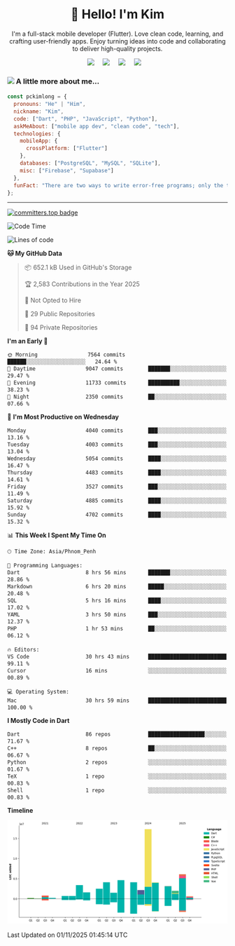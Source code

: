 <h1 align="center">👋 Hello! I'm Kim</h1>

<p align="center">
   I'm a full-stack mobile developer (Flutter). Love clean code, learning, and crafting user-friendly apps. Enjoy turning ideas into code and collaborating to deliver high-quality projects.
</p>

<p align="center">
  <a href="mailto:pochkimlong88@gmail.com"><img src="https://img.shields.io/badge/gmail-%23D14836.svg?&style=for-the-badge&logo=gmail&logoColor=white" /></a>&nbsp;&nbsp;&nbsp;&nbsp;
  <a href="https://t.me/pochkimlong/"><img src="https://img.shields.io/badge/telegram-%230077B5.svg?&style=for-the-badge&logo=telegram&logoColor=white" /></a>&nbsp;&nbsp;&nbsp;&nbsp;
  <a href="https://www.youtube.com/@PochKimlong/"><img src="https://img.shields.io/badge/youtube-%23dc2743.svg?&style=for-the-badge&logo=youtube&logoColor=white" /></a>&nbsp;&nbsp;&nbsp;&nbsp;
  <a href="https://www.tiktok.com/@pckimlong/"><img src="https://img.shields.io/badge/tiktok-%23000000.svg?&style=for-the-badge&logo=tiktok&logoColor=white" /></a>&nbsp;&nbsp;&nbsp;&nbsp;
</p>

### <img src="https://media.giphy.com/media/VgCDAzcKvsR6OM0uWg/giphy.gif" width="50"> A little more about me...  

```javascript
const pckimlong = {
  pronouns: "He" | "Him",
  nickname: "Kim",
  code: ["Dart", "PHP", "JavaScript", "Python"],
  askMeAbout: ["mobile app dev", "clean code", "tech"],
  technologies: {
    mobileApp: {
      crossPlatform: ["Flutter"]
    },
    databases: ["PostgreSQL", "MySQL", "SQLite"],
    misc: ["Firebase", "Supabase"]
  },
  funFact: "There are two ways to write error-free programs; only the third one works."
};
```
---

[![committers.top badge](https://user-badge.committers.top/cambodia_private/USERNAME.svg)](https://user-badge.committers.top/cambodia_private/pckimlong)

<!--START_SECTION:waka-->
![Code Time](http://img.shields.io/badge/Code%20Time-2%2C281%20hrs%2022%20mins-blue)

![Lines of code](https://img.shields.io/badge/From%20Hello%20World%20I%27ve%20Written-59.5%20million%20lines%20of%20code-blue)

**🐱 My GitHub Data** 

> 📦 652.1 kB Used in GitHub's Storage 
 > 
> 🏆 2,583 Contributions in the Year 2025
 > 
> 🚫 Not Opted to Hire
 > 
> 📜 29 Public Repositories 
 > 
> 🔑 94 Private Repositories 
 > 
**I'm an Early 🐤** 

```text
🌞 Morning                7564 commits        ██████░░░░░░░░░░░░░░░░░░░   24.64 % 
🌆 Daytime                9047 commits        ███████░░░░░░░░░░░░░░░░░░   29.47 % 
🌃 Evening                11733 commits       ██████████░░░░░░░░░░░░░░░   38.23 % 
🌙 Night                  2350 commits        ██░░░░░░░░░░░░░░░░░░░░░░░   07.66 % 
```
📅 **I'm Most Productive on Wednesday** 

```text
Monday                   4040 commits        ███░░░░░░░░░░░░░░░░░░░░░░   13.16 % 
Tuesday                  4003 commits        ███░░░░░░░░░░░░░░░░░░░░░░   13.04 % 
Wednesday                5054 commits        ████░░░░░░░░░░░░░░░░░░░░░   16.47 % 
Thursday                 4483 commits        ████░░░░░░░░░░░░░░░░░░░░░   14.61 % 
Friday                   3527 commits        ███░░░░░░░░░░░░░░░░░░░░░░   11.49 % 
Saturday                 4885 commits        ████░░░░░░░░░░░░░░░░░░░░░   15.92 % 
Sunday                   4702 commits        ████░░░░░░░░░░░░░░░░░░░░░   15.32 % 
```


📊 **This Week I Spent My Time On** 

```text
🕑︎ Time Zone: Asia/Phnom_Penh

💬 Programming Languages: 
Dart                     8 hrs 56 mins       ███████░░░░░░░░░░░░░░░░░░   28.86 % 
Markdown                 6 hrs 20 mins       █████░░░░░░░░░░░░░░░░░░░░   20.48 % 
SQL                      5 hrs 16 mins       ████░░░░░░░░░░░░░░░░░░░░░   17.02 % 
YAML                     3 hrs 50 mins       ███░░░░░░░░░░░░░░░░░░░░░░   12.37 % 
PHP                      1 hr 53 mins        ██░░░░░░░░░░░░░░░░░░░░░░░   06.12 % 

🔥 Editors: 
VS Code                  30 hrs 43 mins      █████████████████████████   99.11 % 
Cursor                   16 mins             ░░░░░░░░░░░░░░░░░░░░░░░░░   00.89 % 

💻 Operating System: 
Mac                      30 hrs 59 mins      █████████████████████████   100.00 % 
```

**I Mostly Code in Dart** 

```text
Dart                     86 repos            ██████████████████░░░░░░░   71.67 % 
C++                      8 repos             ██░░░░░░░░░░░░░░░░░░░░░░░   06.67 % 
Python                   2 repos             ░░░░░░░░░░░░░░░░░░░░░░░░░   01.67 % 
TeX                      1 repo              ░░░░░░░░░░░░░░░░░░░░░░░░░   00.83 % 
Shell                    1 repo              ░░░░░░░░░░░░░░░░░░░░░░░░░   00.83 % 
```



**Timeline**

![Lines of Code chart](https://raw.githubusercontent.com/pckimlong/pckimlong/main/assets/bar_graph.png)


 Last Updated on 01/11/2025 01:45:14 UTC
<!--END_SECTION:waka-->

<!---
PochKimlong/PochKimlong is a ✨ special ✨ repository because its `README.md` (this file) appears on your GitHub profile.
You can click the Preview link to take a look at your changes.
--->
